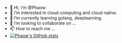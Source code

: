 - 👋 Hi, I’m @Phaow
- 👀 I’m interested in cloud computing and cloud native.
- 🌱 I’m currently learning golang, deeplearning.
- 💞️ I’m looking to collaborate on ...
- 📫 How to reach me ...
- [![Phaow's GitHub stats](https://github-readme-stats.vercel.app/api?username=Phaow)](https://github.com/Phaow/github-readme-stats&count_private=true)
<!---
Phaow/Phaow is a ✨ special ✨ repository because its `README.md` (this file) appears on your GitHub profile.
You can click the Preview link to take a look at your changes.
--->

